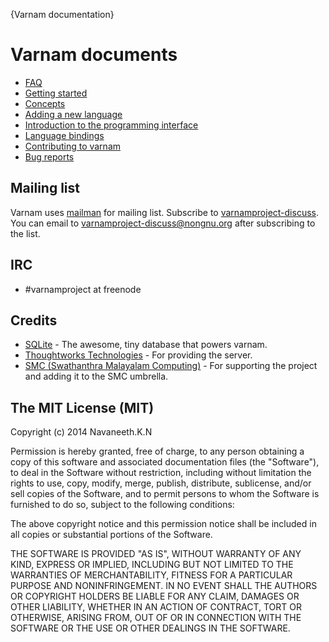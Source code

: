 {Varnam documentation}

# Varnam documents

* [FAQ](/docs/faq)
* [Getting started](/docs/getting-started)
* [Concepts](/docs/concepts)
* [Adding a new language](/docs/adding-a-new-language)
* [Introduction to the programming interface](/docs/varnam-api)
* [Language bindings](/docs/language-bindings)
* [Contributing to varnam](/docs/contributing)
* [Bug reports](https://savannah.nongnu.org/bugs/?group=varnamproject)

## Mailing list

Varnam uses [mailman](http://www.list.org/) for mailing list. Subscribe to [varnamproject-discuss](https://lists.nongnu.org/mailman/listinfo/varnamproject-discuss). You can email to varnamproject-discuss@nongnu.org after subscribing to the list.

## IRC

* \#varnamproject at freenode

## Credits

* [SQLite](http://sqlite.org/) - The awesome, tiny database that powers varnam.
* [Thoughtworks Technologies](http://www.thoughtworks.com/) - For providing the server.
* [SMC (Swathanthra Malayalam Computing)](http://smc.org.in) - For supporting the project and adding it to the SMC umbrella.

## The MIT License (MIT)

Copyright (c) 2014 Navaneeth.K.N

Permission is hereby granted, free of charge, to any person obtaining a copy
of this software and associated documentation files (the "Software"), to deal
in the Software without restriction, including without limitation the rights
to use, copy, modify, merge, publish, distribute, sublicense, and/or sell
copies of the Software, and to permit persons to whom the Software is
furnished to do so, subject to the following conditions:

The above copyright notice and this permission notice shall be included in
all copies or substantial portions of the Software.

THE SOFTWARE IS PROVIDED "AS IS", WITHOUT WARRANTY OF ANY KIND, EXPRESS OR
IMPLIED, INCLUDING BUT NOT LIMITED TO THE WARRANTIES OF MERCHANTABILITY,
FITNESS FOR A PARTICULAR PURPOSE AND NONINFRINGEMENT. IN NO EVENT SHALL THE
AUTHORS OR COPYRIGHT HOLDERS BE LIABLE FOR ANY CLAIM, DAMAGES OR OTHER
LIABILITY, WHETHER IN AN ACTION OF CONTRACT, TORT OR OTHERWISE, ARISING FROM,
OUT OF OR IN CONNECTION WITH THE SOFTWARE OR THE USE OR OTHER DEALINGS IN
THE SOFTWARE.

